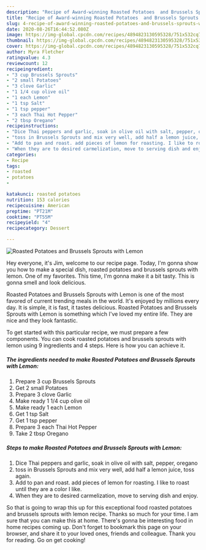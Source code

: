 ```yaml
---
description: "Recipe of Award-winning Roasted Potatoes  and Brussels Sprouts with Lemon"
title: "Recipe of Award-winning Roasted Potatoes  and Brussels Sprouts with Lemon"
slug: 4-recipe-of-award-winning-roasted-potatoes-and-brussels-sprouts-with-lemon
date: 2020-08-26T16:44:52.080Z
image: https://img-global.cpcdn.com/recipes/4894823130595328/751x532cq70/roasted-potatoes-and-brussels-sprouts-with-lemon-recipe-main-photo.jpg
thumbnail: https://img-global.cpcdn.com/recipes/4894823130595328/751x532cq70/roasted-potatoes-and-brussels-sprouts-with-lemon-recipe-main-photo.jpg
cover: https://img-global.cpcdn.com/recipes/4894823130595328/751x532cq70/roasted-potatoes-and-brussels-sprouts-with-lemon-recipe-main-photo.jpg
author: Myra Fletcher
ratingvalue: 4.3
reviewcount: 12
recipeingredient:
- "3 cup Brussels Sprouts"
- "2 small Potatoes"
- "3 clove Garlic"
- "1 1/4 cup olive oil"
- "1 each Lemon"
- "1 tsp Salt"
- "1 tsp pepper"
- "3 each Thai Hot Pepper"
- "2 tbsp Oregano"
recipeinstructions:
- "Dice Thai peppers and garlic, soak in olive oil with salt, pepper, oregano"
- "toss in Brussels Sprouts and mix very well, add half a lemon juice, toss again."
- "Add to pan and roast. add pieces of lemon for roasting. I like to roast until they are a color I like."
- "When they are to desired carmelization, move to serving dish and enjoy."
categories:
- Recipe
tags:
- roasted
- potatoes
- 

katakunci: roasted potatoes  
nutrition: 153 calories
recipecuisine: American
preptime: "PT21M"
cooktime: "PT55M"
recipeyield: "4"
recipecategory: Dessert

---
```



![Roasted Potatoes  and Brussels Sprouts with Lemon](https://img-global.cpcdn.com/recipes/4894823130595328/751x532cq70/roasted-potatoes-and-brussels-sprouts-with-lemon-recipe-main-photo.jpg)

Hey everyone, it's Jim, welcome to our recipe page. Today, I'm gonna show you how to make a special dish, roasted potatoes  and brussels sprouts with lemon. One of my favorites. This time, I'm gonna make it a bit tasty. This is gonna smell and look delicious.

Roasted Potatoes  and Brussels Sprouts with Lemon is one of the most favored of current trending meals in the world. It's enjoyed by millions every day. It is simple, it is fast, it tastes delicious. Roasted Potatoes  and Brussels Sprouts with Lemon is something which I've loved my entire life. They are nice and they look fantastic.




To get started with this particular recipe, we must prepare a few components. You can cook roasted potatoes  and brussels sprouts with lemon using 9 ingredients and 4 steps. Here is how you can achieve it.

##### The ingredients needed to make Roasted Potatoes  and Brussels Sprouts with Lemon:

1. Prepare 3 cup Brussels Sprouts
1. Get 2 small Potatoes
1. Prepare 3 clove Garlic
1. Make ready 1 1/4 cup olive oil
1. Make ready 1 each Lemon
1. Get 1 tsp Salt
1. Get 1 tsp pepper
1. Prepare 3 each Thai Hot Pepper
1. Take 2 tbsp Oregano




##### Steps to make Roasted Potatoes  and Brussels Sprouts with Lemon:

1. Dice Thai peppers and garlic, soak in olive oil with salt, pepper, oregano
1. toss in Brussels Sprouts and mix very well, add half a lemon juice, toss again.
1. Add to pan and roast. add pieces of lemon for roasting. I like to roast until they are a color I like.
1. When they are to desired carmelization, move to serving dish and enjoy.




So that is going to wrap this up for this exceptional food roasted potatoes  and brussels sprouts with lemon recipe. Thanks so much for your time. I am sure that you can make this at home. There's gonna be interesting food in home recipes coming up. Don't forget to bookmark this page on your browser, and share it to your loved ones, friends and colleague. Thank you for reading. Go on get cooking!

